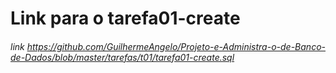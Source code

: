 # Link para o tarefa01-create
###### link <https://github.com/GuilhermeAngelo/Projeto-e-Administra-o-de-Banco-de-Dados/blob/master/tarefas/t01/tarefa01-create.sql>